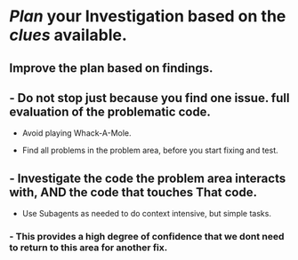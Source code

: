 # *Plan* your Investigation based on the *clues* available. 

## Improve the plan based on findings. 

## - Do not stop just because you find one issue. full evaluation of the problematic code.

- Avoid playing Whack-A-Mole.

- Find all problems in the problem area, before you start fixing and test. 

## -  Investigate the code the problem area interacts with, AND the code that touches That code.

-  Use Subagents as needed to do context intensive, but simple tasks.

### - This provides a high degree of confidence that we dont need to return to this area for another fix.